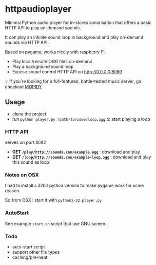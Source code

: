 # httpaudioplayer

Minimal Python audio player for in-stores sonorisation that offers a basic HTTP API to play on-demand sounds.

It can play an infinite sound loop in background and play on-demand sounds via HTTP API.

Based on [pygame](http://pygame.org), works nicely with [raspberry PI](https://www.raspberrypi.org/).

 - Play local/remote OGG files on-demand
 - Play a background sound loop
 - Expose sound control HTTP API on http://0.0.0.0:8080

:bulb: If you're looking for a full-featured, battle-tested music server, go checkout [MOPIDY](https://github.com/mopidy/mopidy)

## Usage

 - clone the project
 - run `python player.py /path/to/some/loop.ogg` to start playing a loop

### HTTP API

serves on port 8082

 - **GET `/play/http://sounds.com/example.ogg`** : download and play
 - **GET `/loop/http://sounds.com/example-loop.ogg`** : download and play this sound as loop

### Notes on OSX

I had to install a 32bit python version to make pygame work for some reason.

So from OSX i start it with `python2-32 player.py`

### AutoStart

See example `start.sh` script that use GNU screen.


### Todo
 - auto-start script
 - support other file types
 - caching/pre-heat
